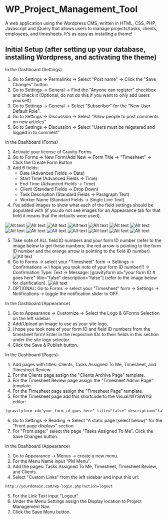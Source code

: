 # WP_Project_Management_Tool
A web application using the Wordpress CMS, written in HTML, CSS, PHP, Javascript and jQuery that allows users to manage projects/tasks, clients, employees, and timesheets. It's as easy as installing a theme!

## Initial Setup (after setting up your database, installing Wordpress, and activating the theme)

In the Dashboard (Settings)
1. Go to Settings -> Permalinks -> Select "Post name" -> Click the "Save Changes" button
2. Go to Settings -> General -> Find the "Anyone can register" checkbox and check it (Optional; do not do this if you want to only add users yourself)
3. Go to Settings -> General -> Select "Subscriber" for the "New User Default Role".
4. Go to Settings -> Discussion -> Select "Allow people to post comments on new articles"
5. Go to Settings -> Discussion -> Select "Users must be reigstered and logged in to comment"

In the Dashboard (Forms)
1. Activate your license of Gravity Forms
2. Go to Forms -> New Form/Add New -> Form Title -> "Timesheet" -> Click the Create Form Button
3. Add 6 fields:
	* Date (Advanced Fields -> Date)
	* Start Time (Advanced Fields -> Time)
	* End Time (Advanced Fields -> Time)
	* Client (Standard Fields -> Drop Down)
	* Task Description (Standard Fields -> Paragraph Text)
	* Worker Name (Standard Fields -> Single Line Text)
4. I've added images to show what each of the field settings should be populated with (if you do not see images for an Appearance tab for that field it means that the defaults were used).

![Alt text](/screenshots/startTime1.jpg?raw=true "Start Time Field settings")
![Alt text](/screenshots/startTime2.jpg?raw=true "Start Time Field settings")
![Alt text](/screenshots/date1.jpg?raw=true "Date Field settings")
![Alt text](/screenshots/date2.jpg?raw=true "Date Field settings")
![Alt text](/screenshots/date3.jpg?raw=true "Date Field settings")
![Alt text](/screenshots/endTime1.jpg?raw=true "End Time Field settings")
![Alt text](/screenshots/endTime2.jpg?raw=true "End Time Field settings")
![Alt text](/screenshots/client1.jpg?raw=true "Client Field settings")
![Alt text](/screenshots/client2.jpg?raw=true "Client Field settings")
![Alt text](/screenshots/client3.jpg?raw=true "Client Field settings")
![Alt text](/screenshots/taskDescription1.jpg?raw=true "Task Description Field settings")
![Alt text](/screenshots/taskDescription2.jpg?raw=true "Task Description Field settings")
![Alt text](/screenshots/workerName1.jpg?raw=true "Worker Name Field settings")
![Alt text](/screenshots/workerName2.jpg?raw=true "Worker Name Field settings")

5. Take note of ALL field ID numbers and your form ID number (refer to the image below to get these numbers; the red arrow is pointing to the form ID number and the orange arrow is pointing to the field ID number).
![Alt text](/screenshots/formAndFieldID.jpg?raw=true "Form and Field ID")
6. Go to Forms -> select your "Timesheet" form -> Settings -> Confirmations -> I hope you took note of your form ID number!!! -> Confirmation Type: Text -> Message: [gravityform id="your form ID # goes here" title="false" description="false"] (refer to the image below for clarification).
![Alt text](/screenshots/gformConfirmation.jpg?raw=true "Gforms Confirmations")
7. OPTIONAL: Go to Forms -> select your "Timesheet" form -> Settings -> Notifications -> toggle the notification slider to OFF.


In the Dashboard (Appearance)
1. Go to Appearance -> Customize -> Select the Logo & GForms Selection on the left sidebar.
2. Add/Upload an image to use as your site logo.
3. I hope you took note of your form ID and field ID numbers from the timesheet form! Enter in the respective IDs to their fields in this section under the site logo selector.
4. Click the Save & Publish button.

In the Dashboard (Pages):
1. Add pages with titles: Clients, Tasks Assigned To Me, Timesheet, and Timesheet Review.
2. For the Clients page assign the "Clients Archive Page" template.
3. For the Timesheet Review page assign the "Timesheet Admin Page" template.
4. For the Timesheet page assign the "Timesheet Page" template.
5. For the Timesheet page add this shortcode to the Visual/WYSIWYG editor:
```html
[gravityform id="your_form_id_goes_here" title="false" description="false"]
```
6. Go to Settings -> Reading -> Select "A static page (select below)" for the "Front page displays" section.
7. For "Front page:" select the page "Tasks Assigned To Me". Click the Save Changes button.

In the Dashboard (Appearance)
1. Go to Appearance -> Menus -> create a new menu.
2. For the Menu Name input "PM Menu".
3. Add the pages: Tasks Assigned To Me, Timesheet, Timesheet Review, and Clients.
4. Select "Custom Links" from the left sidebar and input this url: 
```html
http://yourdomain.com/wp-login.php?action=logout
```
5. For the Link Text input "Logout".
6. Under the Menu Settings assign the Display location to Project Management Nav.
7. Click the Save Menu button.
